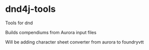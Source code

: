 # dnd4j-tools

Tools for dnd

Builds compendiums from Aurora input files

Will be adding character sheet converter from aurora to foundryvtt
